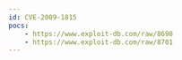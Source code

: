 ```yaml
---
id: CVE-2009-1815
pocs:
    - https://www.exploit-db.com/raw/8698
    - https://www.exploit-db.com/raw/8701
---
```

